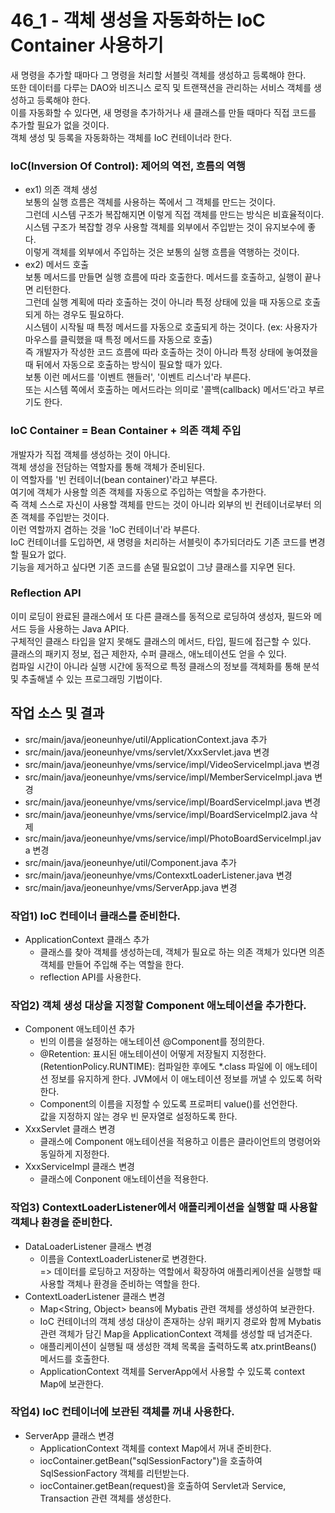 # 46_1 - 객체 생성을 자동화하는 IoC Container 사용하기

새 명령을 추가할 때마다 그 명령을 처리할 서블릿 객체를 생성하고 등록해야 한다.  
또한 데이터를 다루는 DAO와 비즈니스 로직 및 트랜잭션을 관리하는 서비스 객체를 생성하고 등록해야 한다.  
이를 자동화할 수 있다면, 새 명령을 추가하거나 새 클래스를 만들 때마다 직접 코드를 추가할 필요가 없을 것이다.  
객체 생성 및 등록을 자동화하는 객체를 IoC 컨테이너라 한다.

### IoC(Inversion Of Control): 제어의 역전, 흐름의 역행

- ex1) 의존 객체 생성  
보통의 실행 흐름은 객체를 사용하는 쪽에서 그 객체를 만드는 것이다.  
그런데 시스템 구조가 복잡해지면 이렇게 직접 객체를 만드는 방식은 비효율적이다.  
시스템 구조가 복잡할 경우 사용할 객체를 외부에서 주입받는 것이 유지보수에 좋다.  
이렇게 객체를 외부에서 주입하는 것은 보통의 실행 흐름을 역행하는 것이다.
- ex2) 메서드 호출  
보통 메서드를 만들면 실행 흐름에 따라 호출한다. 메서드를 호출하고, 실행이 끝나면 리턴한다.  
그런데 실행 계획에 따라 호출하는 것이 아니라
특정 상태에 있을 때 자동으로 호출되게 하는 경우도 필요하다.  
시스템이 시작될 때 특정 메서드를 자동으로 호출되게 하는 것이다.
(ex: 사용자가 마우스를 클릭했을 때 특정 메서드를 자동으로 호출)  
즉 개발자가 작성한 코드 흐름에 따라 호출하는 것이 아니라
특정 상태에 놓여졌을 때 뒤에서 자동으로 호출하는 방식이 필요할 때가 있다.  
보통 이런 메서드를 '이벤트 핸들러', '이벤트 리스너'라 부른다.  
또는 시스템 쪽에서 호출하는 메서드라는 의미로 '콜백(callback) 메서드'라고 부르기도 한다.

### IoC Container = Bean Container + 의존 객체 주입

개발자가 직접 객체를 생성하는 것이 아니다.  
객체 생성을 전담하는 역할자를 통해 객체가 준비된다.  
이 역할자를 '빈 컨테이너(bean container)'라고 부른다.  
여기에 객체가 사용할 의존 객체를 자동으로 주입하는 역할을 추가한다.  
즉 객체 스스로 자신이 사용할 객체를 만드는 것이 아니라
외부의 빈 컨테이너로부터 의존 객체를 주입받는 것이다.  
이런 역할까지 겸하는 것을 'IoC 컨테이너'라 부른다.  
IoC 컨테이너를 도입하면, 새 명령을 처리하는 서블릿이 추가되더라도
기존 코드를 변경할 필요가 없다.  
기능을 제거하고 싶다면 기존 코드를 손댈 필요없이 그냥 클래스를 지우면 된다.

### Reflection API

이미 로딩이 완료된 클래스에서 또 다른 클래스를 동적으로 로딩하여 생성자, 필드와 메서드 등을 사용하는 Java API다.  
구체적인 클래스 타입을 알지 못해도 클래스의 메서드, 타입, 필드에 접근할 수 있다.  
클래스의 패키지 정보, 접근 제한자, 수퍼 클래스, 애노테이션도 얻을 수 있다.  
컴파일 시간이 아니라 실행 시간에 동적으로 특정 클래스의 정보를 객체화를 통해 분석 및 추출해낼 수 있는 프로그래밍 기법이다.


## 작업 소스 및 결과

- src/main/java/jeoneunhye/util/ApplicationContext.java 추가
- src/main/java/jeoneunhye/vms/servlet/XxxServlet.java 변경
- src/main/java/jeoneunhye/vms/service/impl/VideoServiceImpl.java 변경
- src/main/java/jeoneunhye/vms/service/impl/MemberServiceImpl.java 변경
- src/main/java/jeoneunhye/vms/service/impl/BoardServiceImpl.java 변경
- src/main/java/jeoneunhye/vms/service/impl/BoardServiceImpl2.java 삭제
- src/main/java/jeoneunhye/vms/service/impl/PhotoBoardServiceImpl.java 변경
- src/main/java/jeoneunhye/util/Component.java 추가
- src/main/java/jeoneunhye/vms/ContexxtLoaderListener.java 변경
- src/main/java/jeoneunhye/vms/ServerApp.java 변경

### 작업1) IoC 컨테이너 클래스를 준비한다.

- ApplicationContext 클래스 추가
    - 클래스를 찾아 객체를 생성하는데, 객체가 필요로 하는 의존 객체가 있다면 의존 객체를 만들어 주입해 주는 역할을 한다.
    - reflection API를 사용한다.

### 작업2) 객체 생성 대상을 지정할 Component 애노테이션을 추가한다.

- Component 애노테이션 추가
    - 빈의 이름을 설정하는 애노테이션 @Component를 정의한다.
    - @Retention: 표시된 애노테이션이 어떻게 저장될지 지정한다.  
    (RetentionPolicy.RUNTIME): 컴파일한 후에도 *.class 파일에 이 애노테이션 정보를 유지하게 한다.
    JVM에서 이 애노테이션 정보를 꺼낼 수 있도록 허락한다.
    - Component의 이름을 지정할 수 있도록 프로퍼티 value()를 선언한다.  
    값을 지정하지 않는 경우 빈 문자열로 설정하도록 한다.
- XxxServlet 클래스 변경
    - 클래스에 Component 애노테이션을 적용하고 이름은 클라이언트의 명령어와 동일하게 지정한다.
- XxxServiceImpl 클래스 변경
    - 클래스에 Conponent 애노테이션을 적용한다.

### 작업3) ContextLoaderListener에서 애플리케이션을 실행할 때 사용할 객체나 환경을 준비한다.

- DataLoaderListener 클래스 변경
    - 이름을 ContextLoaderListener로 변경한다.  
    => 데이터를 로딩하고 저장하는 역할에서 확장하여 애플리케이션을 실행할 때 사용할 객체나 환경을 준비하는 역할을 한다.
- ContextLoaderListener 클래스 변경
    - Map<String, Object> beans에 Mybatis 관련 객체를 생성하여 보관한다.
    - IoC 컨테이너의 객체 생성 대상이 존재하는 상위 패키지 경로와 함께 Mybatis 관련 객체가 담긴 Map을 ApplicationContext 객체를 생성할 때 넘겨준다.
    - 애플리케이션이 실행될 때 생성한 객체 목록을 출력하도록 atx.printBeans() 메서드를 호출한다.
    - ApplicationContext 객체를 ServerApp에서 사용할 수 있도록 context Map에 보관한다.

### 작업4) IoC 컨테이너에 보관된 객체를 꺼내 사용한다.

- ServerApp 클래스 변경
    - ApplicationContext 객체를 context Map에서 꺼내 준비한다.
    - iocContainer.getBean("sqlSessionFactory")을 호출하여 SqlSessionFactory 객체를 리턴받는다.
    - iocContainer.getBean(request)을 호출하여 Servlet과 Service, Transaction 관련 객체를 생성한다.
